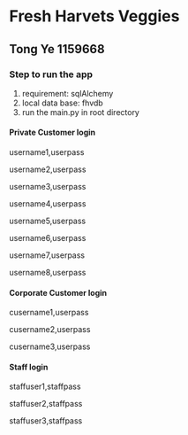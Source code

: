 # Fresh Harvets Veggies
## Tong Ye 1159668
### Step to run the app

1. requirement: sqlAlchemy
2. local data base: fhvdb
3. run the main.py in root directory

#### Private Customer login
username1,userpass

username2,userpass

username3,userpass

username4,userpass

username5,userpass

username6,userpass

username7,userpass

username8,userpass

#### Corporate Customer login
cusername1,userpass

cusername2,userpass

cusername3,userpass

#### Staff login
staffuser1,staffpass

staffuser2,staffpass

staffuser3,staffpass